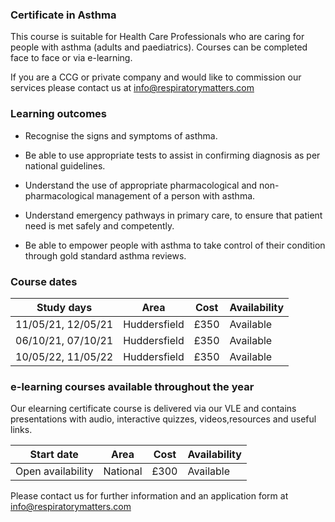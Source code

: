 ### Certificate in Asthma

This course is suitable for Health Care Professionals who are caring for people with asthma (adults and paediatrics). Courses can be completed face to face or via e-learning.

If you are a CCG or private company and would like to commission our services please contact us at info@respiratorymatters.com

### Learning outcomes

* Recognise the signs and symptoms of asthma.

* Be able to use appropriate tests to assist in confirming diagnosis as per national guidelines.

* Understand the use of appropriate pharmacological and non-pharmacological management of a person with asthma.

* Understand emergency pathways in primary care, to ensure that patient need is met safely and competently.

* Be able to empower people with asthma to take control of their condition through gold standard asthma reviews.

### Course dates

|Study days          |	Area          | Cost       | Availability|
|--------------------|---------------|-------------|-------------
| 11/05/21, 12/05/21 | Huddersfield  | £350        | Available   |
| 06/10/21, 07/10/21 | Huddersfield  | £350        | Available   |
| 10/05/22, 11/05/22 | Huddersfield  | £350        | Available   |

### e-learning courses available throughout the year

Our elearning certificate course is delivered via our VLE and contains presentations with audio, interactive quizzes, videos,resources and useful links. 

|Start date          |	Area          | Cost        | Availability|
|--------------------|----------------|-------------|-------------
| Open availability  | National       | £300        | Available   |


Please contact us for further information and an application form at info@respiratorymatters.com
